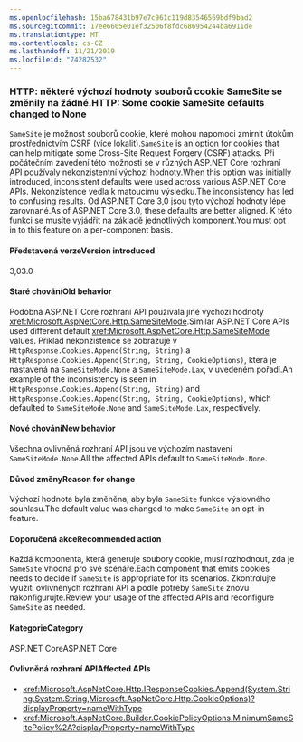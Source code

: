 ```yaml
---
ms.openlocfilehash: 15ba678431b97e7c961c119d83546569bdf9bad2
ms.sourcegitcommit: 17ee6605e01ef32506f8fdc686954244ba6911de
ms.translationtype: MT
ms.contentlocale: cs-CZ
ms.lasthandoff: 11/21/2019
ms.locfileid: "74282532"
---
```

### <a name="http-some-cookie-samesite-defaults-changed-to-none"></a><span data-ttu-id="f984b-101">HTTP: některé výchozí hodnoty souborů cookie SameSite se změnily na žádné.</span><span class="sxs-lookup"><span data-stu-id="f984b-101">HTTP: Some cookie SameSite defaults changed to None</span></span>

<span data-ttu-id="f984b-102">`SameSite` je možnost souborů cookie, které mohou napomoci zmírnit útokům prostřednictvím CSRF (více lokalit).</span><span class="sxs-lookup"><span data-stu-id="f984b-102">`SameSite` is an option for cookies that can help mitigate some Cross-Site Request Forgery (CSRF) attacks.</span></span> <span data-ttu-id="f984b-103">Při počátečním zavedení této možnosti se v různých ASP.NET Core rozhraní API používaly nekonzistentní výchozí hodnoty.</span><span class="sxs-lookup"><span data-stu-id="f984b-103">When this option was initially introduced, inconsistent defaults were used across various ASP.NET Core APIs.</span></span> <span data-ttu-id="f984b-104">Nekonzistence vedla k matoucímu výsledku.</span><span class="sxs-lookup"><span data-stu-id="f984b-104">The inconsistency has led to confusing results.</span></span> <span data-ttu-id="f984b-105">Od ASP.NET Core 3,0 jsou tyto výchozí hodnoty lépe zarovnané.</span><span class="sxs-lookup"><span data-stu-id="f984b-105">As of ASP.NET Core 3.0, these defaults are better aligned.</span></span> <span data-ttu-id="f984b-106">K této funkci se musíte vyjádřit na základě jednotlivých komponent.</span><span class="sxs-lookup"><span data-stu-id="f984b-106">You must opt in to this feature on a per-component basis.</span></span>

#### <a name="version-introduced"></a><span data-ttu-id="f984b-107">Představená verze</span><span class="sxs-lookup"><span data-stu-id="f984b-107">Version introduced</span></span>

<span data-ttu-id="f984b-108">3,0</span><span class="sxs-lookup"><span data-stu-id="f984b-108">3.0</span></span>

#### <a name="old-behavior"></a><span data-ttu-id="f984b-109">Staré chování</span><span class="sxs-lookup"><span data-stu-id="f984b-109">Old behavior</span></span>

<span data-ttu-id="f984b-110">Podobná ASP.NET Core rozhraní API používala jiné výchozí hodnoty <xref:Microsoft.AspNetCore.Http.SameSiteMode>.</span><span class="sxs-lookup"><span data-stu-id="f984b-110">Similar ASP.NET Core APIs used different default <xref:Microsoft.AspNetCore.Http.SameSiteMode> values.</span></span> <span data-ttu-id="f984b-111">Příklad nekonzistence se zobrazuje v `HttpResponse.Cookies.Append(String, String)` a `HttpResponse.Cookies.Append(String, String, CookieOptions)`, která je nastavená na `SameSiteMode.None` a `SameSiteMode.Lax`, v uvedeném pořadí.</span><span class="sxs-lookup"><span data-stu-id="f984b-111">An example of the inconsistency is seen in `HttpResponse.Cookies.Append(String, String)` and `HttpResponse.Cookies.Append(String, String, CookieOptions)`, which defaulted to `SameSiteMode.None` and `SameSiteMode.Lax`, respectively.</span></span>

#### <a name="new-behavior"></a><span data-ttu-id="f984b-112">Nové chování</span><span class="sxs-lookup"><span data-stu-id="f984b-112">New behavior</span></span>

<span data-ttu-id="f984b-113">Všechna ovlivněná rozhraní API jsou ve výchozím nastavení `SameSiteMode.None`.</span><span class="sxs-lookup"><span data-stu-id="f984b-113">All the affected APIs default to `SameSiteMode.None`.</span></span>

#### <a name="reason-for-change"></a><span data-ttu-id="f984b-114">Důvod změny</span><span class="sxs-lookup"><span data-stu-id="f984b-114">Reason for change</span></span>

<span data-ttu-id="f984b-115">Výchozí hodnota byla změněna, aby byla `SameSite` funkce výslovného souhlasu.</span><span class="sxs-lookup"><span data-stu-id="f984b-115">The default value was changed to make `SameSite` an opt-in feature.</span></span>

#### <a name="recommended-action"></a><span data-ttu-id="f984b-116">Doporučená akce</span><span class="sxs-lookup"><span data-stu-id="f984b-116">Recommended action</span></span>

<span data-ttu-id="f984b-117">Každá komponenta, která generuje soubory cookie, musí rozhodnout, zda je `SameSite` vhodná pro své scénáře.</span><span class="sxs-lookup"><span data-stu-id="f984b-117">Each component that emits cookies needs to decide if `SameSite` is appropriate for its scenarios.</span></span> <span data-ttu-id="f984b-118">Zkontrolujte využití ovlivněných rozhraní API a podle potřeby `SameSite` znovu nakonfigurujte.</span><span class="sxs-lookup"><span data-stu-id="f984b-118">Review your usage of the affected APIs and reconfigure `SameSite` as needed.</span></span>

#### <a name="category"></a><span data-ttu-id="f984b-119">Kategorie</span><span class="sxs-lookup"><span data-stu-id="f984b-119">Category</span></span>

<span data-ttu-id="f984b-120">ASP.NET Core</span><span class="sxs-lookup"><span data-stu-id="f984b-120">ASP.NET Core</span></span>

#### <a name="affected-apis"></a><span data-ttu-id="f984b-121">Ovlivněná rozhraní API</span><span class="sxs-lookup"><span data-stu-id="f984b-121">Affected APIs</span></span>

- <xref:Microsoft.AspNetCore.Http.IResponseCookies.Append(System.String,System.String,Microsoft.AspNetCore.Http.CookieOptions)?displayProperty=nameWithType>
- <xref:Microsoft.AspNetCore.Builder.CookiePolicyOptions.MinimumSameSitePolicy%2A?displayProperty=nameWithType>

<!--

#### Affected APIs

- `M:Microsoft.AspNetCore.Http.IResponseCookies.Append(System.String,System.String,Microsoft.AspNetCore.Http.CookieOptions)`
- `Overload:Microsoft.AspNetCore.Builder.CookiePolicyOptions.MinimumSameSitePolicy`

-->
